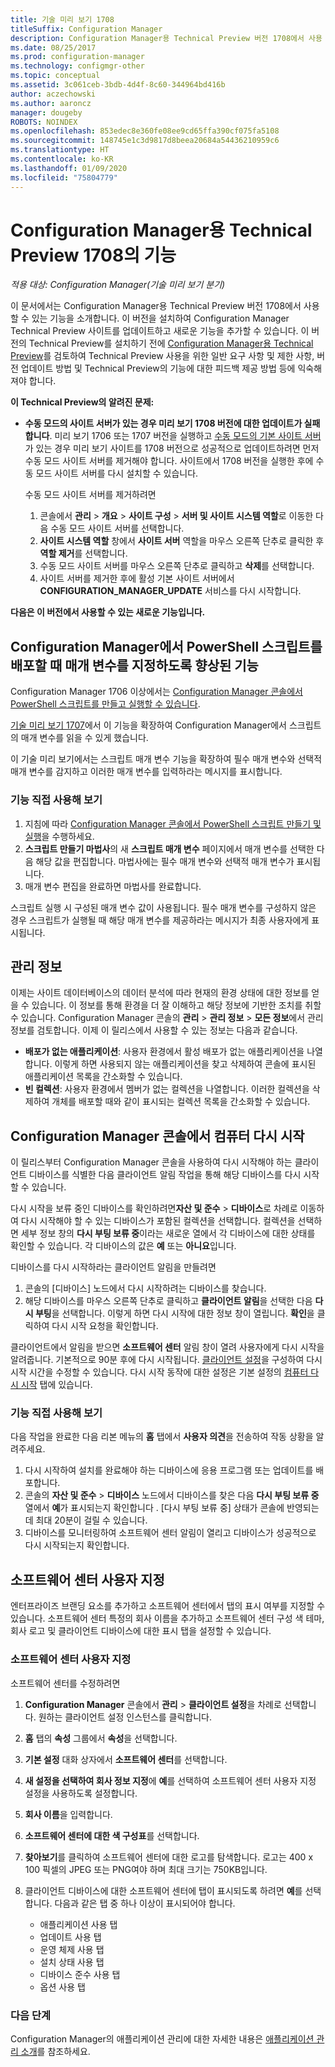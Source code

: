 ```yaml
---
title: 기술 미리 보기 1708
titleSuffix: Configuration Manager
description: Configuration Manager용 Technical Preview 버전 1708에서 사용 가능한 기능에 대해 알아봅니다.
ms.date: 08/25/2017
ms.prod: configuration-manager
ms.technology: configmgr-other
ms.topic: conceptual
ms.assetid: 3c061ceb-3bdb-4d4f-8c60-344964bd416b
author: aczechowski
ms.author: aaroncz
manager: dougeby
ROBOTS: NOINDEX
ms.openlocfilehash: 853edec8e360fe08ee9cd65ffa390cf075fa5108
ms.sourcegitcommit: 148745e1c3d9817d8beea20684a54436210959c6
ms.translationtype: HT
ms.contentlocale: ko-KR
ms.lasthandoff: 01/09/2020
ms.locfileid: "75804779"
---
```

# <a name="capabilities-in-technical-preview-1708-for-configuration-manager"></a>Configuration Manager용 Technical Preview 1708의 기능

*적용 대상: Configuration Manager(기술 미리 보기 분기)*

이 문서에서는 Configuration Manager용 Technical Preview 버전 1708에서 사용할 수 있는 기능을 소개합니다. 이 버전을 설치하여 Configuration Manager Technical Preview 사이트를 업데이트하고 새로운 기능을 추가할 수 있습니다. 이 버전의 Technical Preview를 설치하기 전에 [Configuration Manager용 Technical Preview](../../core/get-started/technical-preview.md)를 검토하여 Technical Preview 사용을 위한 일반 요구 사항 및 제한 사항, 버전 업데이트 방법 및 Technical Preview의 기능에 대한 피드백 제공 방법 등에 익숙해져야 합니다.     


<!--  Known Issues Template   
**Known Issues in this Technical Preview:**
-   **Issue Name**. Details
    Workaround details.
-->
**이 Technical Preview의 알려진 문제:**
- **수동 모드의 사이트 서버가 있는 경우 미리 보기 1708 버전에 대한 업데이트가 실패합니다**. 미리 보기 1706 또는 1707 버전을 실행하고 [수동 모드의 기본 사이트 서버](/sccm/core/get-started/capabilities-in-technical-preview-1706#site-server-role-high-availability)가 있는 경우 미리 보기 사이트를 1708 버전으로 성공적으로 업데이트하려면 먼저 수동 모드 사이트 서버를 제거해야 합니다. 사이트에서 1708 버전을 실행한 후에 수동 모드 사이트 서버를 다시 설치할 수 있습니다.

  수동 모드 사이트 서버를 제거하려면
  1. 콘솔에서 **관리** > **개요** > **사이트 구성** > **서버 및 사이트 시스템 역할**로 이동한 다음 수동 모드 사이트 서버를 선택합니다.
  2. **사이트 시스템 역할** 창에서 **사이트 서버** 역할을 마우스 오른쪽 단추로 클릭한 후 **역할 제거**를 선택합니다.
  3. 수동 모드 사이트 서버를 마우스 오른쪽 단추로 클릭하고 **삭제**를 선택합니다.
  4. 사이트 서버를 제거한 후에 활성 기본 사이트 서버에서 **CONFIGURATION_MANAGER_UPDATE** 서비스를 다시 시작합니다.




**다음은 이 버전에서 사용할 수 있는 새로운 기능입니다.**  

<!--  Rough Section Template
##  FEATURE

### Procedure 1
### Try it out!  
 Try to complete the following tasks and then send us **Feedback** from the **Home** tab of the Ribbon to let us know how it worked:
 -  Task 1
 -  Task 2              
-->

## <a name="improvements-for-specifying-script-parameters-when-you-deploy-powershell-scripts-from-configuration-manager"></a>Configuration Manager에서 PowerShell 스크립트를 배포할 때 매개 변수를 지정하도록 향상된 기능
<!-- 1236459 -->

Configuration Manager 1706 이상에서는 [Configuration Manager 콘솔에서 PowerShell 스크립트를 만들고 실행할 수 있습니다](/sccm/apps/deploy-use/create-deploy-scripts).

[기술 미리 보기 1707](/sccm/core/get-started/capabilities-in-technical-preview-1707#add-parameters-when-you-deploy-powershell-scripts-from-configuration-manager)에서 이 기능을 확장하여 Configuration Manager에서 스크립트의 매개 변수를 읽을 수 있게 했습니다.

이 기술 미리 보기에서는 스크립트 매개 변수 기능을 확장하여 필수 매개 변수와 선택적 매개 변수를 감지하고 이러한 매개 변수를 입력하라는 메시지를 표시합니다.

### <a name="try-it-out"></a>기능 직접 사용해 보기

1. 지침에 따라 [Configuration Manager 콘솔에서 PowerShell 스크립트 만들기 및 실행](/sccm/apps/deploy-use/create-deploy-scripts)을 수행하세요.
2. **스크립트 만들기 마법사**의 새 **스크립트 매개 변수** 페이지에서 매개 변수를 선택한 다음 해당 값을 편집합니다.
마법사에는 필수 매개 변수와 선택적 매개 변수가 표시됩니다.
4. 매개 변수 편집을 완료하면 마법사를 완료합니다.

스크립트 실행 시 구성된 매개 변수 값이 사용됩니다. 필수 매개 변수를 구성하지 않은 경우 스크립트가 실행될 때 해당 매개 변수를 제공하라는 메시지가 최종 사용자에게 표시됩니다.

## <a name="management-insights"></a>관리 정보
<!-- 1353967 -->
이제는 사이트 데이터베이스의 데이터 분석에 따라 현재의 환경 상태에 대한 정보를 얻을 수 있습니다. 이 정보를 통해 환경을 더 잘 이해하고 해당 정보에 기반한 조치를 취할 수 있습니다. Configuration Manager 콘솔의 **관리** > **관리 정보** > **모든 정보**에서 관리 정보를 검토합니다. 이제 이 릴리스에서 사용할 수 있는 정보는 다음과 같습니다.

- **배포가 없는 애플리케이션**: 사용자 환경에서 활성 배포가 없는 애플리케이션을 나열합니다. 이렇게 하면 사용되지 않는 애플리케이션을 찾고 삭제하여 콘솔에 표시된 애플리케이션 목록을 간소화할 수 있습니다.
- **빈 컬렉션**: 사용자 환경에서 멤버가 없는 컬렉션을 나열합니다. 이러한 컬렉션을 삭제하여 개체를 배포할 때와 같이 표시되는 컬렉션 목록을 간소화할 수 있습니다.


## <a name="restart-computers-from-the-configuration-manager-console"></a>Configuration Manager 콘솔에서 컴퓨터 다시 시작   
<!-- 1356283 -->
이 릴리스부터 Configuration Manager 콘솔을 사용하여 다시 시작해야 하는 클라이언트 디바이스를 식별한 다음 클라이언트 알림 작업을 통해 해당 디바이스를 다시 시작할 수 있습니다.

다시 시작을 보류 중인 디바이스를 확인하려면**자산 및 준수** > **디바이스**로 차례로 이동하여 다시 시작해야 할 수 있는 디바이스가 포함된 컬렉션을 선택합니다. 컬렉션을 선택하면 세부 정보 창의 **다시 부팅 보류 중**이라는 새로운 열에서 각 디바이스에 대한 상태를 확인할 수 있습니다. 각 디바이스의 값은 **예** 또는 **아니요**입니다.

디바이스를 다시 시작하라는 클라이언트 알림을 만들려면
1. 콘솔의 [디바이스] 노드에서 다시 시작하려는 디바이스를 찾습니다.
2. 해당 디바이스를 마우스 오른쪽 단추로 클릭하고 **클라이언트 알림**을 선택한 다음 **다시 부팅**을 선택합니다. 이렇게 하면 다시 시작에 대한 정보 창이 열립니다. **확인**을 클릭하여 다시 시작 요청을 확인합니다.

클라이언트에서 알림을 받으면 **소프트웨어 센터** 알림 창이 열려 사용자에게 다시 시작을 알려줍니다. 기본적으로 90분 후에 다시 시작됩니다. [클라이언트 설정](/sccm/core/clients/deploy/configure-client-settings)을 구성하여 다시 시작 시간을 수정할 수 있습니다. 다시 시작 동작에 대한 설정은 기본 설정의 [컴퓨터 다시 시작](/sccm/core/clients/deploy/about-client-settings#computer-restart) 탭에 있습니다.


### <a name="try-it-out"></a>기능 직접 사용해 보기
다음 작업을 완료한 다음 리본 메뉴의 **홈** 탭에서 **사용자 의견**을 전송하여 작동 상황을 알려주세요.
1. 다시 시작하여 설치를 완료해야 하는 디바이스에 응용 프로그램 또는 업데이트를 배포합니다.
2. 콘솔의 **자산 및 준수** > **디바이스** 노드에서 디바이스를 찾은 다음 **다시 부팅 보류 중** 열에서 **예**가 표시되는지 확인합니다 . [다시 부팅 보류 중] 상태가 콘솔에 반영되는 데 최대 20분이 걸릴 수 있습니다.
3. 디바이스를 모니터링하여 소프트웨어 센터 알림이 열리고 디바이스가 성공적으로 다시 시작되는지 확인합니다.


## <a name="software-center-customization"></a>소프트웨어 센터 사용자 지정
<!-- 1351224 -->
엔터프라이즈 브랜딩 요소를 추가하고 소프트웨어 센터에서 탭의 표시 여부를 지정할 수 있습니다. 소프트웨어 센터 특정의 회사 이름을 추가하고 소프트웨어 센터 구성 색 테마, 회사 로고 및 클라이언트 디바이스에 대한 표시 탭을 설정할 수 있습니다.

### <a name="customize-software-center"></a>소프트웨어 센터 사용자 지정

소프트웨어 센터를 수정하려면

1. **Configuration Manager** 콘솔에서 **관리** > **클라이언트 설정**을 차례로 선택합니다. 원하는 클라이언트 설정 인스턴스를 클릭합니다.
2. **홈** 탭의 **속성** 그룹에서 **속성**을 선택합니다.
3. **기본 설정** 대화 상자에서 **소프트웨어 센터**를 선택합니다.
4. **새 설정을 선택하여 회사 정보 지정**에 **예**를 선택하여 소프트웨어 센터 사용자 지정 설정을 사용하도록 설정합니다.
5. **회사 이름**을 입력합니다.
6. **소프트웨어 센터에 대한 색 구성표**를 선택합니다.
7. **찾아보기**를 클릭하여 소프트웨어 센터에 대한 로고를 탐색합니다. 로고는 400 x 100 픽셀의 JPEG 또는 PNG여야 하며 최대 크기는 750KB입니다.
8. 클라이언트 디바이스에 대한 소프트웨어 센터에 탭이 표시되도록 하려면 **예**를 선택합니다. 다음과 같은 탭 중 하나 이상이 표시되어야 합니다.

    -  애플리케이션 사용 탭
    -  업데이트 사용 탭
    -  운영 체제 사용 탭
    -  설치 상태 사용 탭
    -  디바이스 준수 사용 탭
    -  옵션 사용 탭

### <a name="next-steps"></a>다음 단계

Configuration Manager의 애플리케이션 관리에 대한 자세한 내용은 [애플리케이션 관리 소개](/sccm/apps/understand/introduction-to-application-management)를 참조하세요.
